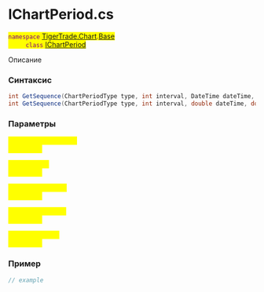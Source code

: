 
# IChartPeriod.cs
<mark style="color:purple;">`namespace` [TigerTrade.Chart](../../../../TigerTrade.Chart.md).[Base](../../../../TigerTrade.Chart/Base.md)  
&nbsp;&nbsp;&nbsp;&nbsp;&nbsp;&nbsp;&nbsp;&nbsp;&nbsp;`class` [IChartPeriod](../../IChartPeriod.cs.md)

Описание

### Синтаксис
```csharp
int GetSequence(ChartPeriodType type, int interval, DateTime dateTime, double timeOffset)
int GetSequence(ChartPeriodType type, int interval, double dateTime, double timeOffset)
```
### Параметры  
<mark style="color:yellow;">`type` *`ChartPeriodType`*  
 *Описание*  
  
<mark style="color:yellow;">`interval` *`int`*  
 *Описание*  
  
<mark style="color:yellow;">`dateTime` *`DateTime`*  
 *Описание*  
  
<mark style="color:yellow;">`timeOffset` *`double`*  
 *Описание*  
  
<mark style="color:yellow;">`dateTime` *`double`*  
 *Описание*  
  


### Пример  
```csharp
// example
```
                    
                    